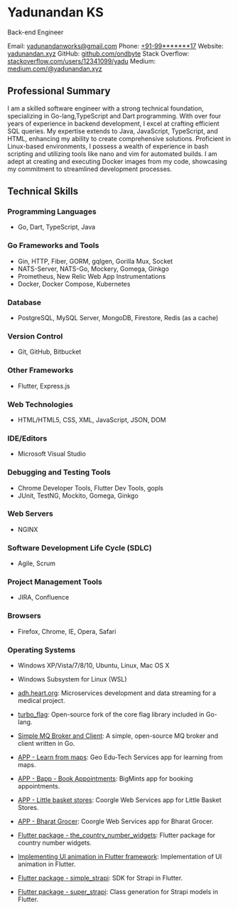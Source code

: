 
# Yadunandan KS
Back-end Engineer

Email: [yadunandanworks@gmail.com](mailto:yadunandanworks@gmail.com)
Phone: [+91-99*******17]()
Website: [yadunandan.xyz](https://www.yadunandan.xyz/)
GitHub: [github.com/ondbyte](https://github.com/ondbyte)
Stack Overflow: [stackoverflow.com/users/12341099/yadu](https://stackoverflow.com/users/12341099/yadu)
Medium: [medium.com/@yadunandan.xyz](https://medium.com/@yadunandan.xyz)

## Professional Summary

I am a skilled software engineer with a strong technical foundation, specializing in Go-lang,TypeScript and Dart programming. With over four years of experience in backend development, I excel at crafting efficient SQL queries. My expertise extends to Java, JavaScript, TypeScript, and HTML, enhancing my ability to create comprehensive solutions. Proficient in Linux-based environments, I possess a wealth of experience in bash scripting and utilizing tools like nano and vim for automated builds. I am adept at creating and executing Docker images from my code, showcasing my commitment to streamlined development processes.

## Technical Skills

### Programming Languages
- Go, Dart, TypeScript, Java

### Go Frameworks and Tools
- Gin, HTTP, Fiber, GORM, gqlgen, Gorilla Mux, Socket
- NATS-Server, NATS-Go, Mockery, Gomega, Ginkgo
- Prometheus, New Relic Web App Instrumentations
- Docker, Docker Compose, Kubernetes

### Database
- PostgreSQL, MySQL Server, MongoDB, Firestore, Redis (as a cache)

### Version Control
- Git, GitHub, Bitbucket

### Other Frameworks
- Flutter, Express.js

### Web Technologies
- HTML/HTML5, CSS, XML, JavaScript, JSON, DOM

### IDE/Editors
- Microsoft Visual Studio

### Debugging and Testing Tools
- Chrome Developer Tools, Flutter Dev Tools, gopls
- JUnit, TestNG, Mockito, Gomega, Ginkgo

### Web Servers
- NGINX

### Software Development Life Cycle (SDLC)
- Agile, Scrum

### Project Management Tools
- JIRA, Confluence

### Browsers
- Firefox, Chrome, IE, Opera, Safari

### Operating Systems
- Windows XP/Vista/7/8/10, Ubuntu, Linux, Mac OS X
- Windows Subsystem for Linux (WSL)


- [adh.heart.org](https://adh.heart.org): Microservices development and data streaming for a medical project.
- [turbo_flag](https://github.com/ondbyte/turbo_flag): Open-source fork of the core flag library included in Go-lang.
- [Simple MQ Broker and Client](https://github.com/ondbyte/simp_mq): A simple, open-source MQ broker and client written in Go.
- [APP - Learn from maps](https://play.google.com/store/apps/details?id=com.learnfrommaps.android): Geo Edu-Tech Services app for learning from maps.
- [APP - Bapp - Book Appointments](https://play.google.com/store/apps/details?id=com.bigmints.bapp): BigMints app for booking appointments.
- [APP - Little basket stores](https://play.google.com/store/apps/details?id=com.littlebasketstores.coorgle): Coorgle Web Services app for Little Basket Stores.
- [APP - Bharat Grocer](https://play.google.com/store/apps/details?id=com.coorgle.bharatgrocer.three): Coorgle Web Services app for Bharat Grocer.
- [Flutter package - the_country_number_widgets](https://github.com/ondbyte/the_country_number_widgets): Flutter package for country number widgets.
- [Implementing UI animation in Flutter framework](https://github.com/iamyadunandan/BounceIt): Implementation of UI animation in Flutter.
- [Flutter package - simple_strapi](https://github.com/ondbyte/simple_strapi): SDK for Strapi in Flutter.
- [Flutter package - super_strapi](https://github.com/ondbyte/super_strapi): Class generation for Strapi models in Flutter.


